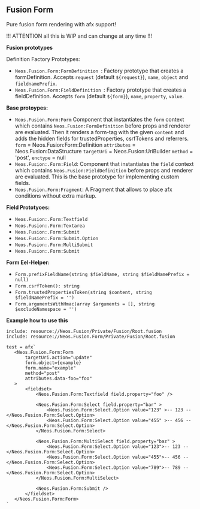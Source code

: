 Fusion Form
-----------

Pure fusion form rendering with afx support! 

!!! ATTENTION all this is WIP and can change at any time !!!

**Fusion prototypes**

Definition Factory Prototypes:

- `Neos.Fusion.Form:FormDefinition `: Factory prototype that creates a formDefinition. Accepts `request` (default `${request}`), `name`, `object` and `fieldnamePrefix`.
- `Neos.Fusion.Form:FieldDefinition `: Factory prototype that creates a fieldDefinition. Accepts `form` (default `${form}`), `name`, `property`, `value`.

**Base protoypes:**

- `Neos.Fusion.Form:Form` Component that instantiates the `form` context which contains `Neos.Fusion:FormDefinition` before props and renderer are evaluated.
Then it renders a form-tag with the given `content` and adds the hidden fields for trustedProperties, csrfTokens and referrers.
`form` = Neos.Fusion:Form:Definition
`attributes` = Neos.Fusion:DataStructure
`targetUri` = Neos.Fusion:UriBuilder
`method` = 'post',
`enctype` = null
- `Neos.Fusion:.Form:Field`: Component that instantiates the `field` context which contains `Neos.Fusion:FieldDefinition` before props and renderer are evaluated.
This is the base prototype for implementing custom fields.
- `Neos.Fusion.Form:Fragment`: A Fragment that allows to place afx conditions without extra markup.

**Field Prototyoes:**

- `Neos.Fusion:.Form:Textfield`
- `Neos.Fusion:.Form:Textarea`
- `Neos.Fusion:.Form:Submit`
- `Neos.Fusion:.Form:Submit.Option`
- `Neos.Fusion:.Form:MultiSubmit`
- `Neos.Fusion:.Form:Submit`

**Form Eel-Helper:**

- `Form.prefixFieldName(string $fieldName, string $fieldNamePrefix = null)`
- `Form.csrfToken(): string`
- `Form.trustedPropertiesToken(string $content, string $fieldNamePrefix = '')`
- `Form.argumentsWithHmac(array $arguments = [], string $excludeNamespace = '')`

**Example how to use this**
```
include: resource://Neos.Fusion/Private/Fusion/Root.fusion
include: resource://Neos.Fusion.Form/Private/Fusion/Root.fusion

test = afx`
   <Neos.Fusion.Form:Form
       targetUri.action="update"
       form.object={example}
       form.name="example"
       method="post"
       attributes.data-foo="foo"
   >
       <fieldset>
           <Neos.Fusion.Form:Textfield field.property="foo" />

           <Neos.Fusion.Form:Select field.property="bar" >
               <Neos.Fusion.Form:Select.Option value="123" >-- 123 -- </Neos.Fusion.Form:Select.Option>
               <Neos.Fusion.Form:Select.Option value="455" >-- 456 -- </Neos.Fusion.Form:Select.Option>
           </Neos.Fusion.Form:Select>

           <Neos.Fusion.Form:MultiSelect field.property="baz" >
               <Neos.Fusion.Form:Select.Option value="123">-- 123 -- </Neos.Fusion.Form:Select.Option>
               <Neos.Fusion.Form:Select.Option value="455">-- 456 -- </Neos.Fusion.Form:Select.Option>
               <Neos.Fusion.Form:Select.Option value="789">-- 789 -- </Neos.Fusion.Form:Select.Option>
           </Neos.Fusion.Form:MultiSelect>

           <Neos.Fusion.Form:Submit />
       </fieldset>
   </Neos.Fusion.Form:Form>
`
